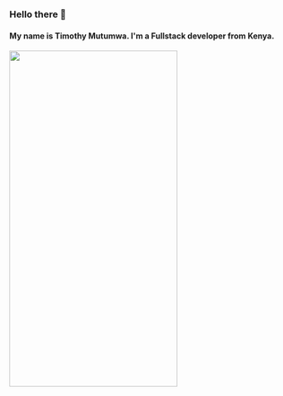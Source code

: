 ### Hello there 👋
#### My name is Timothy Mutumwa. I'm a Fullstack developer from Kenya.

<!-- <img width= "200" height="100" src="https://github-readme-stats.vercel.app/api?username=Timmox443&show_icons=true&theme=radical"> 
-->

<img width = "300" height = "600" src="https://github-readme-stats.vercel.app/api/top-langs/?username=Timmox443&count_private=true&theme=tokyonight&line_height=52">

